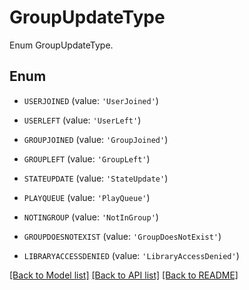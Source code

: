 # GroupUpdateType

Enum GroupUpdateType.

## Enum

* `USERJOINED` (value: `'UserJoined'`)

* `USERLEFT` (value: `'UserLeft'`)

* `GROUPJOINED` (value: `'GroupJoined'`)

* `GROUPLEFT` (value: `'GroupLeft'`)

* `STATEUPDATE` (value: `'StateUpdate'`)

* `PLAYQUEUE` (value: `'PlayQueue'`)

* `NOTINGROUP` (value: `'NotInGroup'`)

* `GROUPDOESNOTEXIST` (value: `'GroupDoesNotExist'`)

* `LIBRARYACCESSDENIED` (value: `'LibraryAccessDenied'`)

[[Back to Model list]](../README.md#documentation-for-models) [[Back to API list]](../README.md#documentation-for-api-endpoints) [[Back to README]](../README.md)


